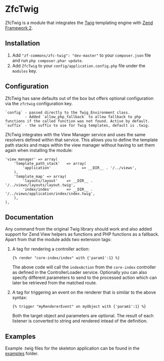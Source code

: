 ZfcTwig
=======
ZfcTwig is a module that integrates the [Twig](http://twig.sensiolabs.org) templating engine with
[Zend Framework 2](http://framework.zend.com).

Installation
------------
 1. Add `"zf-commons/zfc-twig": "dev-master"` to your `composer.json` file and run `php composer.phar update`.
 2. Add `ZfcTwig` to your `config/application.config.php` file under the `modules` key.

Configuration
-------------
ZfcTwig has sane defaults out of the box but offers optional configuration via the `zfctwig` configuration key.

    `config` - passed directly to the Twig_Environment class. 
             - Added `allow_php_fallback` to allow fallback to php functions if the called function was not found. Active by default.
    `suffix` - the suffix to use for Twig templates, default is .twig.
    
ZfcTwig integrates with the View Manager service and uses the same resolvers defined within that service. 
This allows you to define the template path stacks and maps within the view manager without having to set them again when installing the module:

    'view_manager' => array(
        'template_path_stack'   => array(
            'application'              => __DIR__ . '/../views',
        ),
        'template_map' => array(
            'layouts/layout'    => __DIR__ . '/../views/layouts/layout.twig',
            'index/index'       => __DIR__ . '/../views/application/index/index.twig',
        ),
    ), 

Documentation
-------------
Any command from the original Twig library should work and also added support for Zend View helpers as functions and PHP functions as a fallback.
Apart from that the module adds two extension tags:
    
1. A tag for rendering a controller action:

    ```
    {% render "core-index/index" with {'param1':1} %}
    ```
    
    The above code will call the `indexAction` from the `core-index` controller as defined in the ControllerLoader service.
    Optionally you can also specify different parameters to send to the processed action which can later be retrieved from the matched route.
    
2. A tag for triggering an event on the renderer that is similar to the above syntax:

    ```
    {% trigger "myRendererEvent" on myObject with {'param1':1} %}
    ```
    
    Both the target object and parameters are optional. The result of each listener is converted to string and rendered intead of the definition.
    
Examples
--------
Example .twig files for the skeleton application can be found in the
[examples](https://github.com/ZF-Commons/ZfcTwig/tree/master/examples) folder.